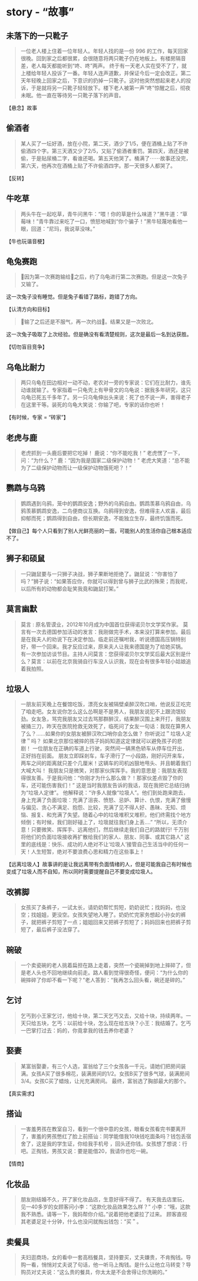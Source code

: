 # story - “故事”

## 未落下的一只靴子

> 一位老人楼上住着一位年轻人。年轻人找的是一份 996 的工作，每天回家很晚。回到家之后都很累，会很随意将两只靴子仍在地板上。有楼房隔音差，老人每天都能听到“咚、咚”两声。
  终于有一天老人实在受不了了，就上楼给年轻人投诉了一番。年轻人连声道歉，并保证今后一定会改正。第二天年轻晚上回家之后，下意识的扔掉一只靴子。这时他突然想起来老人的投诉，于是就将另一只靴子轻轻放下。楼下老人被第一声“咚”惊醒之后，彻夜未眠。他一直在等待另一只靴子落下的声音。
  
【悬念】故事

## 偷酒者

> 某人买了一坛好酒，放在小院，第二天，酒少了1/5，便在酒桶上贴了不许偷酒四个字。第三天酒又少了2/5，又贴了偷酒者重罚。第四天，酒还是被偷，于是贴尿桶二字，看谁还喝。第五天他哭了。桶满了⋯⋯故事还没完，第六天，他再次在酒桶上贴了不许偷酒四字。那一天很多人都哭了。

【反转】

## 牛吃草

> 两头牛在一起吃草，青牛问黑牛：“喂！你的草是什么味道？”黑牛道：“草莓味！”青牛靠过来吃了一口，愤怒地喊到“你个骗子！”黑牛轻蔑地看他一眼，回道：“尼玛，我说草没味。”

【牛也玩谐音梗】

## 龟兔赛跑

> 🐰因为第一次赛跑输给🐢之后，约了乌龟进行第二次赛跑。但是这一次兔子又输了。

  这一次兔子没有睡觉。但是兔子看错了路标，跑错了方向。

【认清方向和目标】

> 🐰输了之后还是不服气，再一次约战🐢。结果又是一次败北。

  这一次兔子吸取了上次经验。但是确没有看清楚规则，这次是最后一名到达获胜。
  
【切勿盲目竞争】

## 乌龟比耐力

> 两只乌龟在田边相对一动不动，老农对一旁的专家说：它们在比耐力，谁先动谁就输了。专家指着一只龟壳上有甲骨文的乌龟说：据我多年研究，这只乌龟已死五千多年了。另一只乌龟伸出头来说：死了也不说一声，害得老子在这里干等。装死的乌龟大笑说：你输了吧，专家的话你也听！

【有时候，专家 = “砖家”】

## 老虎与鹿
 
> 老虎抓到一头鹿后要把它吃掉！ 鹿说：“你不能吃我！” 老虎愣了一下，问：“为什么？” 鹿：“因为我是国家二级保护动物！” 老虎大笑道：“总不能为了二级保护动物而让一级保护动物饿死吧？！”

## 鹦鹉与乌鸦

> 鹦鹉遇到乌鸦，笼中的鹦鹉安逸；野外的乌鸦自由。鹦鹉羡慕乌鸦自由，乌鸦羡慕鹦鹉安逸，二鸟便商议互换。乌鸦得到安逸，但难得主人欢喜，最后抑郁而死；鹦鹉得到自由，但长期安逸，不能独立生存，最终饥饿而死。

【做自己】每个人只看到了别人光鲜亮丽的一面，可能别人的生活你自己根本适应不了。

## 狮子和硕鼠

> 一只鼬鼠要与一只狮子决战，狮子果断地拒绝了。鼬鼠说：“你害怕了吗？”狮子说：“如果答应你，你就可以得到曾与狮子比武的殊荣；而我呢，以后所有的动物都会耻笑我竟和鼬鼠打架。”

## 莫言幽默

> 莫言 : 原名管谟业，2012年10月成为中国首位获得诺贝尔文学奖作家。
  莫言有一次去德国参加活动的发言：我刚做完手术，本来没打算来参加。最后是在我夫人的劝说下在决定参加。临走前还嘱咐我，听说德国高压锅特别好，带一个回来。我才反应过来，原来夫人让我来德国是为了给她买锅。
  有一次参加访谈节目。主持人问莫言：您获得诺贝尔文学奖后最大区别是什么？莫言：以前在北京我骑自行车没人认识我，现在会有很多年轻小姑娘追着我拍照。

## 垃圾人

> 一朋友前天晚上在餐馆吃饭，漂亮女友被隔壁桌醉汉吹口哨，他说反正吃完了咱走吧。女友说你怎么这么怂啊是不是男人，我朋友说犯不上跟流氓较劲。女友急，骂完我朋友又过去骂那群醉汉，结果醉汉围上来开打，我朋友被捅三刀，昨天在医院抢救无效死了，临死问了女友一句话：我现在算男人了么？……如果你的女朋友被醉汉吹口哨你会怎么做？ 你听说过＂垃圾人定律＂吗？ 如果北京那位被摔的孩子妈妈知道这定律就可以避免孩子的悲剧！ 
  一位朋友在正确的车道上行驶，突然间一辆黑色轿车从停车位开出，正好挡在前面。 
  朋友立即踩剎车，车子滑行了一小段路，刚好闪开来车，两车之间的距离就只差个几厘米！这辆车的司机凶狠地甩头、并且朝着我们大喊大叫！ 
  我朋友只是微笑，对那家伙挥挥手。我的意思是：我朋友表现得很友善。于是我问他：“你刚才为什么那么做？！那家伙差点毁了你的车，还可能伤害我们！” 
  这是当时我朋友告诉的我话，现在我把它总结归纳为“垃圾人定律”。 他解释说：“许多人就像“垃圾人”。他们到处跑来跑去，身上充满了负面垃圾：充满了沮丧、愤怒、忌妒、算计、仇恨，充满了傲慢与偏见、贪心不满足、抱怨、比较，充满了见不得人好、愚昧、无知、烦恼、报复、和充满了失望。随着心中的垃圾堆积又堆积，他们终需找个地方倾倒；有时候，我们刚好碰上了，垃圾就往我们身上丢....” “所以，无须介意！只要微笑、挥挥手、远离他们，然后继续走我们自己的路就行! 
  千万别将他们的负面垃圾接收再扩散给我们的家人、朋友、同事、或其它路人” 
  这里的底线是：快乐、成功的人绝对不让‘垃圾人’接管自己生活当中的任何一天！人生短暂，绝对不要浪费心思和精力在这些事上！ 
  
【远离垃圾人】故事讲的是让我远离带有负面情绪的人，但是可能我自己有时候也变成了垃圾人而不自知，所以同时需要提醒自己不要变成垃圾人。

## 改裤脚

> 女孩买了条裤子，一试太长，请奶奶帮忙剪短，奶奶说忙；找妈妈，也没空；找姐姐，更没空。女孩失望地入睡了。奶奶忙完家务想起小孙女的裤子，就把裤子剪短了一点；姐姐回来又把裤子剪短了；妈妈回来也把裤子剪短了，最后裤子没法穿了。

## 碗破

> 一个卖瓷碗的老人挑着扁担在路上走着，突然一个瓷碗掉到地上摔碎了，但是老人头也不回地继续向前走。路人看到觉得很奇怪，便问：“为什么你的碗摔碎了你却不看一下呢？”老人答到：“我再怎么回头看，碗还是碎的。”

## 乞讨

> 乞丐到小王家乞讨，他给十块，第二天乞丐又去，又给十块，持续两年。一天只给五块，乞丐：以前给十块，怎么现在给五块？小王：我结婚了。乞丐一巴掌打过去：妈的，你竟拿我的钱去养你老婆？

## 娶妻

> 某富翁娶妻，有三个人选，富翁给了三个女孩各一千元，请她们把房间装满。女孩A买了很多棉花，装满房间的1/2。女孩B买了很多气球，装满房间3/4。女孩C买了蜡烛，让光充满房间。 最终，富翁选了胸部最大的那个。

【真实需求】

## 搭讪
 
> 一害羞男孩在教室自习，看到一个很中意的女孩，眼看女孩看完书要离开了，害羞的男孩憋红了脸上前搭讪：同学能借我10块钱吃面条吗？钱包丢宿舍了，这是我的学生证，你给我手机号 ，回头还你钱。女孩想了想说：行吧。正掏钱，男孩又说：要是能借20，我请你也吃一碗。

【情商】

## 化妆品

> 朋友刚结婚不久，开了家化妆品店，生意好得不得了。 有天我去店里玩，见一40多岁的女顾客问小李：“这款化妆品效果怎么样？” 小李：“哦，这款我不熟悉。请等一下，我妈帮你介绍。”说着把他老婆拉了过来。 顾客直视其老婆足足十分钟，什么也没问就掏出钱包：“买＂。

## 卖餐具

> 夫妇逛商场，女的看中一套高档餐具，坚持要买，丈夫嫌贵，不肯掏钱。导购一看，悄悄对丈夫说了句话，他一听马上掏钱。是什么让他立马转变？导购员对丈夫说：“这么贵的餐具，你太太是不会舍得让你洗碗的。”